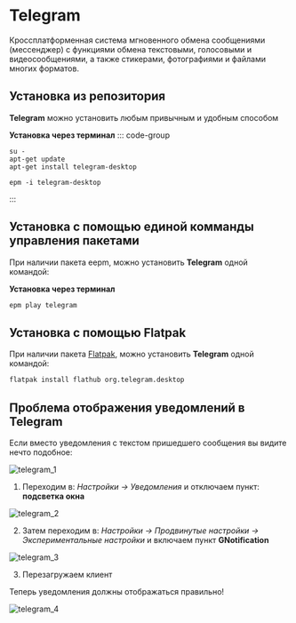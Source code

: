# Telegram
Кроссплатформенная система мгновенного обмена сообщениями (мессенджер) с функциями обмена текстовыми, голосовыми и видеосообщениями, а также стикерами, фотографиями и файлами многих форматов.
## Установка из репозитория <Badge type="warning" text="sysphus" />
**Telegram** можно установить любым привычным и удобным способом

**Установка через терминал**
::: code-group

```bash[apt-get]
su -
apt-get update
apt-get install telegram-desktop
```
```bash[epm]
epm -i telegram-desktop
```
:::

## Установка c помощью единой комманды управления пакетами 

При наличии пакета eepm, можно установить **Telegram** одной командой:

**Установка через терминал**

```bash
epm play telegram
```

## Установка c помощью Flatpak<Badge type="info" text="flatpak" />

При наличии пакета [Flatpak](/flatpak), можно установить **Telegram** одной командой:

```bash
flatpak install flathub org.telegram.desktop
```

## Проблема отображения уведомлений в Telegram

Если вместо уведомления с текстом пришедшего сообщения вы видите нечто подобное:

![telegram_1](/telegram/telegram_1.png)

1. Переходим в: *Настройки -> Уведомления* и отключаем пункт: **подсветка окна**

![telegram_2](/telegram/telegram_2.png)

2. Затем переходим в: *Настройки -> Продвинутые настройки -> Экспериментальные настройки* и включаем пункт **GNotification**

![telegram_3](/telegram/telegram_3.png)

3. Перезагружаем клиент

Теперь уведомления должны отображаться правильно!

![telegram_4](/telegram/telegram_4.png)


